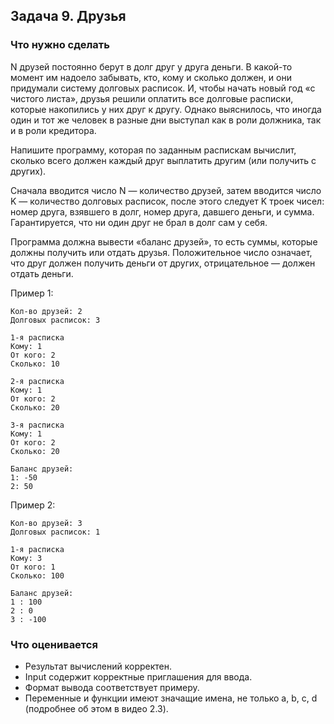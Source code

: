 ## Задача 9. Друзья
### Что нужно сделать
N друзей постоянно берут в долг друг у друга деньги. В какой-то момент им надоело забывать, кто, кому и сколько должен, и они придумали систему долговых расписок. И, чтобы начать новый год «с чистого листа», друзья решили оплатить все долговые расписки, которые накопились у них друг к другу. Однако выяснилось, что иногда один и тот же человек в разные дни выступал как в роли должника, так и в роли кредитора.

Напишите программу, которая по заданным распискам вычислит, сколько всего должен каждый друг выплатить другим (или получить с других).

Сначала вводится число N — количество друзей, затем вводится число K — количество долговых расписок, после этого следует K троек чисел: номер друга, взявшего в долг, номер друга, давшего деньги, и сумма. Гарантируется, что ни один друг не брал в долг сам у себя.

Программа должна вывести «баланс друзей», то есть суммы, которые должны получить или отдать друзья. Положительное число означает, что друг должен получить деньги от других, отрицательное — должен отдать деньги.

Пример 1:

```
Кол-во друзей: 2
Долговых расписок: 3

1-я расписка
Кому: 1
От кого: 2
Сколько: 10

2-я расписка
Кому: 1
От кого: 2
Сколько: 20

3-я расписка
Кому: 1
От кого: 2
Сколько: 20

Баланс друзей:
1: -50
2: 50
```

Пример 2:

```
Кол-во друзей: 3
Долговых расписок: 1

1-я расписка
Кому: 3
От кого: 1
Сколько: 100

Баланс друзей:
1 : 100
2 : 0
3 : -100
```
### Что оценивается
- Результат вычислений корректен.
- Input содержит корректные приглашения для ввода. 
- Формат вывода соответствует примеру.
- Переменные и функции имеют значащие имена, не только a, b, c, d (подробнее об этом в видео 2.3).

